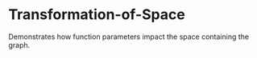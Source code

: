 # Transformation-of-Space
Demonstrates how function parameters impact the space containing the graph.
